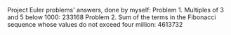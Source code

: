 Project Euler problems' answers, done by myself:
  Problem 1. Multiples of 3 and 5 below 1000: 233168
  Problem 2. Sum of the terms in the Fibonacci sequence whose values do not exceed four million: 4613732
